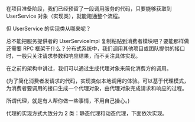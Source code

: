 在项目准备阶段，我们已经预留了一段调用服务的代码，只要能够获取到 UserService 对象（实现类），就能跑通整个流程。

但 UserService 的实现类从哪来呢？

总不能把服务提供者的 UserServiceImpl 复制粘贴到消费者模块吧？要能那样做还需要 RPC 框架干什么？分布式系统中，我们调用其他项目或团队提供的接口时，一般只关注请求参数和响应结果，而不关注具体实现。

在之前的架构中讲过，我们可以通过生成代理对象来简化消费方的调用。

(为了简化消费者发请求的代码，实现类似本地调用的体验。可以基于代理模式，为消费者要调用的接口生成一个代理对象，由代理对象完成请求和响应的过程。

所谓代理，就是有人帮你做一些事情，不用自己操心。)

代理的实现方式大致分为 2 类：静态代理和动态代理，下面依次实现。
